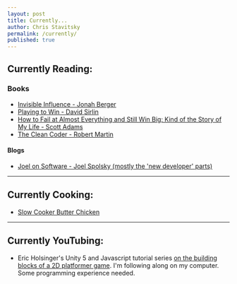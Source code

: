 ```yaml
---
layout: post
title: Currently...
author: Chris Stavitsky
permalink: /currently/
published: true
---
```


## Currently Reading:

### Books

* [Invisible Influence - Jonah Berger](https://www.amazon.com/Invisible-Influence-Hidden-Forces-Behavior/dp/1476759693)
* [Playing to Win - David Sirlin](http://www.sirlin.net/ptw)
* [How to Fail at Almost Everything and Still Win Big: Kind of the Story of My Life - Scott Adams](https://www.amazon.com/How-Fail-Almost-Everything-Still/dp/1591847745/ref=sr_1_1?s=books&ie=UTF8&qid=1500933925&sr=1-1&keywords=scott+adams+-+how+to+fail+at+almost+everything+and+still+win+big)
* [The Clean Coder - Robert Martin](https://www.amazon.com/Clean-Coder-Conduct-Professional-Programmers/dp/0137081073/ref=sr_1_1?s=books&ie=UTF8&qid=1500933963&sr=1-1&keywords=clean+coder)

#### Blogs
* [Joel on Software - Joel Spolsky (mostly the 'new developer' parts)](https://www.joelonsoftware.com/)

<hr>

## Currently Cooking:
* [Slow Cooker Butter Chicken](https://cooking.nytimes.com/recipes/1018803-slow-cooker-butter-chicken?smid=fb-nytdining&smtyp=cur)

<hr>

## Currently YouTubing:
* Eric Holsinger's Unity 5 and Javascript tutorial series [on the building blocks of a 2D platformer game](https://www.youtube.com/playlist?list=PLcUMNfNaQynfFwHS1UEPrJbM3fFZqQgmY). I'm following along on my computer. Some programming experience needed.
